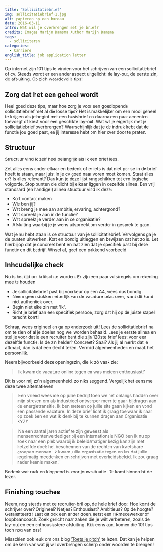 ```yaml
---
title: 'Sollicitatiebrief'
img: sollicitatiebrief-1.jpg
alt: papieren op een bureau
date: 2016-03-11
intro: Wat wil je overbrengen met je brief?
credits: Images Marijn Damsma Author Marijn Damsma
tags:
  - solliciteren
categories:
  - Carriere
english_title: job application letter
---
```


Op internet zijn 101 tips te vinden voor het schrijven van een sollicitatiebrief of cv. Steeds wordt er een ander aspect uitgelicht: de lay-out, de eerste zin, de afsluiting. Op zich waardevolle tips!

## Zorg dat het een geheel wordt

Heel goed deze tips, maar hoe zorg je voor een goedlopende sollicitatiebrief met al die losse tips? Het is makkelijker om een mooi geheel te krijgen als je begint met een basisbrief en daarna een paar accenten toevoegt of kiest voor een geschikte lay-out. Wat wil je eigenlijk met je sollicitatiebrief overbrengen? Waarschijnlijk dat je de indruk hebt dat de functie jou goed past, en jij interesse hebt om hier over door te praten.

## Structuur

Structuur vind ik zelf heel belangrijk als ik een brief lees.

Zet alles eens onder elkaar en bedenk of er iets is dat niet per se in de brief hoeft te staan, maar juist in je cv goed naar voren moet komen. Staat alles er? Is alles relevant? Dan kun je deze lijst rangschikken tot een logische volgorde. Stop punten die dicht bij elkaar liggen in dezelfde alinea. Een vrij standaard (en handige!) alinea structuur vind ik deze:

- Kort contact maken
- Wie ben jij?
- Wat breng je mee aan ambitie, ervaring, achtergrond?
- Wat spreekt je aan in de functie?
- Wat spreekt je verder aan in de organisatie?
- Afsluiting waarbij je je wens uitspreekt om verder in gesprek te gaan.

Wat je nu hebt staan is de structuur van je sollicitatiebrief. Vervolgens ga je de punten uitwerken. Kort en bondig uitleggen en bewijzen dat het zo is. Let hierbij op dat je concreet bent en laat zien dat je specifiek past bij deze functie en dit bedrijf. Wissel af, geef een pakkend voorbeeld.

## Inhoudelijke check

Nu is het tijd om kritisch te worden. Er zijn een paar vuistregels om rekening mee te houden:

- Je sollicitatiebrief past bij voorkeur op een A4, wees dus bondig.
- Neem geen stukken letterlijk van de vacature tekst over, want dit komt niet authentiek over.
- Begin niet elke zin met 'Ik'.
- Richt je brief aan een specifiek persoon, zorg dat hij op de juiste stapel terecht komt!

Schrap, wees origineel en ga op onderzoek uit! Lees de sollicitatiebrief na om te zien of al je doelen nog wel worden behaald. Lees je eerste alinea en stel je voor dat je een recruiter bent die zijn 120ste brief leest voor een dezelfde functie. Is de zin helder? Concreet? Saai? Als jij al merkt dat je afknapt, dan is dat een slecht teken. Vermijd algemeenheden en maak het persoonlijk.

Neem bijvoorbeeld deze openingszin, die ik zó vaak zie:

> 'Ik kwam de vacature online tegen en was meteen enthousiast!'

Dit is voor mij zo'n algemeenheid, zo niks zeggend. Vergelijk het eens me deze twee alternatieven:

> 'Een vriend wees me op jullie bedrijf toen we het onlangs hadden over mijn streven om als industrieel ontwerper meer te gaan bijdragen aan de energietransitie. Ik ben meteen op jullie site gaan kijken en vond een passende vacature. In deze brief licht ik graag toe waar ik naar op zoek ben en wat ik denk bij te kunnen dragen aan Organisatie XYZ!'

> 'Na een aantal jaren actief te zijn geweest als mensenrechtenverdediger bij een internationale NGO ben ik nu op zoek naar een plek waarbij ik beleidsmatiger bezig kan zijn met hetzelfde doel: het beschermen van de rechten van kwetsbare groepen mensen. Ik kwam jullie organisatie tegen en las dat jullie regelmatig meedenken en schrijven met overheidsbeleid. Ik zou graag nader kennis maken.'

Bedenk wat raak en kloppend is voor jouw situatie. Dit komt binnen bij de lezer.

## Finishing touches

Neem, nog steeds met de recruiter-bril op, de hele brief door. Hoe komt de schrijver over? Origineel? Netjes? Enthousiast? Ambitieus? Op de hoogte? Getalenteerd? Laat dit ook een ander doen, liefst een HRmedewerker of loopbaancoach. Zoek gericht naar zaken die je wilt verbeteren, zoals de lay-out en een enthousiastere afsluiting. Kijk eens aan, komen die 101 tips toch nog van pas!

Misschien ook leuk om ons blog ['Toets je pitch'](./toets-je-pitch) te lezen. Dat kan je helpen om de kern van wat jij wil overbrengen scherp onder woorden te brengen!
